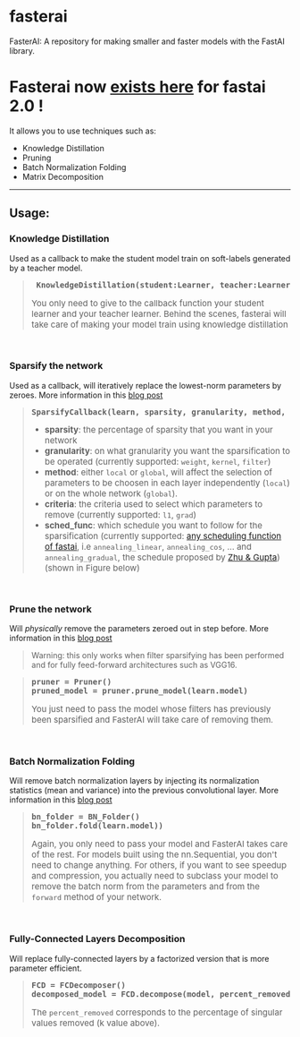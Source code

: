 # fasterai
FasterAI: A repository for making smaller and faster models with the FastAI library.


# Fasterai now [exists here](https://github.com/nathanhubens/fasterai) for fastai 2.0 ! 



It allows you to use techniques such as:

- Knowledge Distillation
- Pruning 
- Batch Normalization Folding
- Matrix Decomposition

---

## Usage:

### Knowledge Distillation

Used as a callback to make the student model train on soft-labels generated by a teacher model.

<blockquote>
<pre><b> KnowledgeDistillation(student:Learner, teacher:Learner)</b></pre>
<p style="font-size: 15px">
You only need to give to the callback function your student learner and your teacher learner. Behind the scenes, fasterai will take care of making your model train using knowledge distillation
</p>
</blockquote>

<br>

### Sparsify the network

Used as a callback, will iteratively replace the lowest-norm parameters by zeroes. More information in this [blog post](https://nathanhubens.github.io/posts/deep%20learning/2020/05/22/pruning.html)

<blockquote>
    <pre><b>SparsifyCallback(learn, sparsity, granularity, method, criteria, sched_func)</b></pre>

<ul>
<li style="font-size:15px"><b>sparsity</b>: the percentage of sparsity that you want in your network </li>
<li style="font-size:15px"><b>granularity</b>: on what granularity you want the sparsification to be operated (currently supported: <code>weight</code>, <code>kernel</code>, <code>filter</code>)</li>
<li style="font-size:15px"><b>method</b>: either <code>local</code> or <code>global</code>, will affect the selection of parameters to be choosen in each layer independently (<code>local</code>) or on the whole network (<code>global</code>).</li>
<li style="font-size:15px"><b>criteria</b>: the criteria used to select which parameters to remove (currently supported: <code>l1</code>, <code>grad</code>)</li>
<li style="font-size:15px"><b>sched_func</b>: which schedule you want to follow for the sparsification (currently supported: <a href="https://docs.fast.ai/callback.html#Annealing-functions">any scheduling function of fastai</a>, i.e <code>annealing_linear</code>, <code>annealing_cos</code>, ... and <code>annealing_gradual</code>, the schedule proposed by <a href="https://openreview.net/pdf?id=Sy1iIDkPM">Zhu & Gupta</a>) (shown in Figure below)</li>
</ul>
</blockquote>

<br>

### Prune the network

Will *physically* remove the parameters zeroed out in step before. More information in this [blog post](https://nathanhubens.github.io/posts/deep%20learning/2020/05/22/pruning.html)

> Warning: this only works when filter sparsifying has been performed and for fully feed-forward architectures such as VGG16.

<blockquote>
<pre><b>pruner = Pruner()
pruned_model = pruner.prune_model(learn.model)</b></pre>
<p style="font-size: 15px">
You just need to pass the model whose filters has previously been sparsified and FasterAI will take care of removing them.
</p>
</blockquote>

<br>

### Batch Normalization Folding

Will remove batch normalization layers by injecting its normalization statistics (mean and variance) into the previous convolutional layer. More information in this [blog post](https://nathanhubens.github.io/posts/deep%20learning/2020/04/20/BN.html)

<blockquote>
<pre><b>bn_folder = BN_Folder()
bn_folder.fold(learn.model))</b></pre>
<p style="font-size: 15px">
Again, you only need to pass your model and FasterAI takes care of the rest. For models built using the nn.Sequential, you don't need to change anything. For others, if you want to see speedup and compression, you actually need to subclass your model to remove the batch norm from the parameters and from the <code>forward</code> method of your network.
</p>
</blockquote>

<br>

### Fully-Connected Layers Decomposition

Will replace fully-connected layers by a factorized version that is more parameter efficient.

<blockquote>
<pre><b>FCD = FCDecomposer()
decomposed_model = FCD.decompose(model, percent_removed)</b></pre>
<p style="font-size: 15px">
The <code>percent_removed</code> corresponds to the percentage of singular values removed (k value above).
</p>
</blockquote>

